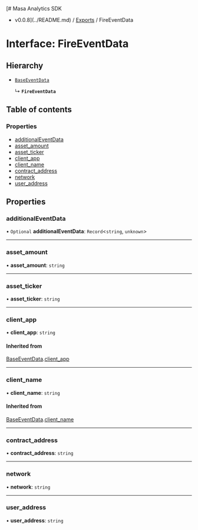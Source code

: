 [# Masa Analytics SDK
 - v0.0.8](../README.md) / [Exports](../modules.md) / FireEventData

# Interface: FireEventData

## Hierarchy

- [`BaseEventData`](BaseEventData.md)

  ↳ **`FireEventData`**

## Table of contents

### Properties

- [additionalEventData](FireEventData.md#additionaleventdata)
- [asset\_amount](FireEventData.md#asset_amount)
- [asset\_ticker](FireEventData.md#asset_ticker)
- [client\_app](FireEventData.md#client_app)
- [client\_name](FireEventData.md#client_name)
- [contract\_address](FireEventData.md#contract_address)
- [network](FireEventData.md#network)
- [user\_address](FireEventData.md#user_address)

## Properties

### additionalEventData

• `Optional` **additionalEventData**: `Record`<`string`, `unknown`\>

___

### asset\_amount

• **asset\_amount**: `string`

___

### asset\_ticker

• **asset\_ticker**: `string`

___

### client\_app

• **client\_app**: `string`

#### Inherited from

[BaseEventData](BaseEventData.md).[client_app](BaseEventData.md#client_app)

___

### client\_name

• **client\_name**: `string`

#### Inherited from

[BaseEventData](BaseEventData.md).[client_name](BaseEventData.md#client_name)

___

### contract\_address

• **contract\_address**: `string`

___

### network

• **network**: `string`

___

### user\_address

• **user\_address**: `string`

